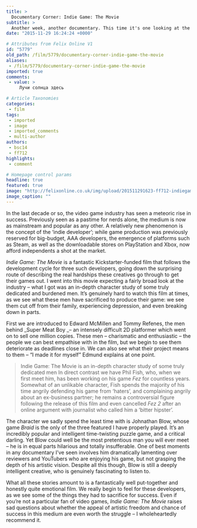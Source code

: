 ```yaml
---
title: >
  Documentary Corner: Indie Game: The Movie
subtitle: >
  Another week, another documentary. This time it's one looking at the burgeoning indie gaming market
date: "2015-11-29 16:24:24 +0000"

# Attributes from Felix Online V1
id: "5779"
old_path: /film/5779/documentary-corner-indie-game-the-movie
aliases:
 - /film/5779/documentary-corner-indie-game-the-movie
imported: true
comments:
 - value: >
     Лучи солнца здесь

# Article Taxonomies
categories:
 - film
tags:
 - imported
 - image
 - imported_comments
 - multi-author
authors:
 - bsc14
 - ff712
highlights:
 - comment

# Homepage control params
headline: true
featured: true
image: "http://felixonline.co.uk/img/upload/201511291623-ff712-indiegamemovie_05.jpg"
image_caption: ""
---
```


In the last decade or so, the video game industry has seen a meteoric rise in success. Previously seen as a pastime for nerds alone, the medium is now as mainstream and popular as any other. A relatively new phenomenon is the concept of the ‘indie developer’; while game production was previously reserved for big-budget, AAA developers, the emergence of platforms such as Steam, as well as the downloadable stores on PlayStation and Xbox, now afford independents a shot at the market.

_Indie Game: The Movie_ is a fantastic Kickstarter-funded film that follows the development cycle for three such developers, going down the surprising route of describing the real hardships these creatives go through to get their games out. I went into this movie expecting a fairly broad look at the industry – what I got was an in-depth character study of some truly dedicated and burdened men. It’s genuinely hard to watch this film at times, as we see what these men have sacrificed to produce their game: we see them cut off from their family, experiencing depression, and even breaking down in parts.

First we are introduced to Edward McMillen and Tommy Refenes, the men behind _Super Meat Boy _– an intensely difficult 2D platformer which went on to sell one million copies. These men – charismatic and enthusiastic – the people we can best empathise with in the film, but we begin to see them deteriorate as deadlines close in. We can also see what their project means to them – “I made it for myself” Edmund explains at one point.
> Indie Game: The Movie is an in-depth character study of some truly dedicated men
In direct contrast we have Phil Fish, who, when we first meet him, has been working on his game _Fez_ for countless years. Somewhat of an unlikable character, Fish spends the majority of his time angrily defending his game from ‘haters’, and complaining angrily about an ex-business partner; he remains a controversial figure following the release of this film and even cancelled _Fez 2_ after an online argument with journalist who called him a ‘bitter hipster’.

The character we sadly spend the least time with is Johnathan Blow, whose game _Braid_ is the only of the three featured I have properly played. It’s an incredibly popular and intelligent time-twisting puzzle game, and a critical darling. Yet Blow could well be the most pretentious man you will ever meet – he is in equal parts hilarious and totally insufferable. One of best moments in any documentary I’ve seen involves him dramatically lamenting over reviewers and YouTubers who are enjoying his game, but not grasping the depth of his artistic vision. Despite all this though, Blow is still a deeply intelligent creative, who is genuinely fascinating to listen to.

What all these stories amount to is a fantastically well put-together and honestly quite emotional film. We really begin to feel for these developers, as we see some of the things they had to sacrifice for success. Even if you’re not a particular fan of video games, _Indie Game: The Movie_ raises sad questions about whether the appeal of artistic freedom and chance of success in this medium are even worth the struggle – I wholeheartedly recommend it.
